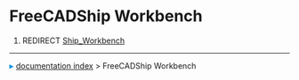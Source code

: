 # FreeCADShip Workbench
1.  REDIRECT [Ship_Workbench](Ship_Workbench.md)



---
![](images/Right_arrow.png) [documentation index](../README.md) > FreeCADShip Workbench
